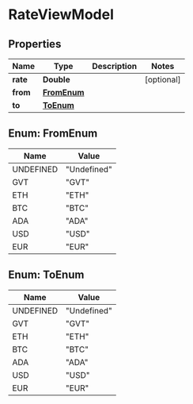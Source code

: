 
# RateViewModel

## Properties
Name | Type | Description | Notes
------------ | ------------- | ------------- | -------------
**rate** | **Double** |  |  [optional]
**from** | [**FromEnum**](#FromEnum) |  | 
**to** | [**ToEnum**](#ToEnum) |  | 


<a name="FromEnum"></a>
## Enum: FromEnum
Name | Value
---- | -----
UNDEFINED | &quot;Undefined&quot;
GVT | &quot;GVT&quot;
ETH | &quot;ETH&quot;
BTC | &quot;BTC&quot;
ADA | &quot;ADA&quot;
USD | &quot;USD&quot;
EUR | &quot;EUR&quot;


<a name="ToEnum"></a>
## Enum: ToEnum
Name | Value
---- | -----
UNDEFINED | &quot;Undefined&quot;
GVT | &quot;GVT&quot;
ETH | &quot;ETH&quot;
BTC | &quot;BTC&quot;
ADA | &quot;ADA&quot;
USD | &quot;USD&quot;
EUR | &quot;EUR&quot;



